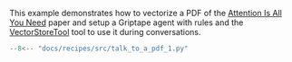 This example demonstrates how to vectorize a PDF of the [Attention Is All You Need](https://arxiv.org/pdf/1706.03762.pdf) paper and setup a Griptape agent with rules and the [VectorStoreTool](../reference/griptape/tools/vector_store/tool.md) tool to use it during conversations.

```python
--8<-- "docs/recipes/src/talk_to_a_pdf_1.py"
```
